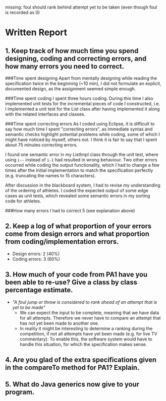 missing: foul should rank behind attempt yet to be taken (even though foul is recorded as 0)


# Written Report

## 1. Keep track of how much time you spend designing, coding and correcting errors, and how many errors you need to correct.

###Time spent designing
Apart from mentally designing while reading the specification twice in the beginning (~10 min), I did not formulate an explicit, documented design, as the assignment seemed simple enough.

###Time spent coding
I spent three hours coding. During this time I also implemented unit tests for the incremental pieces of code I constructed, i.e. I implemented a unit test for the List class after having implemented it along with the related interfaces and classes.

###Time spent correcting errors
As I coded using Eclipse, it is difficult to say how much time I spent "correcting errors", as immediate syntax and semantic checks highlight potential problems while coding, some of which I might have noticed by myself, others not. I think it is fair to say that I spent about 75 minutes correcting errors.

I found one semantic error in my ListImpl class through the unit test, where using ``i--`` instead of ``i-1`` had resulted in wrong behaviour. Two other errors occurred while coding the output functionality, which I had to change a few times after the initial implementation to match the specification perfectly (e.g. truncating the names to 15 characters).

After discussion in the blackboard system, I had to revise my understanding of the ordering of athletes. I coded the expected output of some edge cases as unit tests, which revealed some semantic errors in my sorting code for athletes.

###How many errors I had to correct
5 (see explanation above)


## 2. Keep  a  log  of what  proportion  of  your errors come from  design  errors and  what proportion from coding/implementation errors.

- Design errors:	2 (40%)
- Coding errors:	3 (60%)


## 3. How much of your code from PA1 have you been able to re-use? Give a class by class percentage estimate.

- _"A  foul  jump  or throw is considered to rank ahead of an attempt that is yet to be made"_
    - We can expect the input to be complete, meaning that we have data for all attempts. Therefore we never have to compare an attempt that has not yet been made to another one.
    - In reality it might be interesting to determine a ranking during the competition, if not all attempts have yet been made (e.g. for live TV commentary). To enable this, the software system would have to handle this situation, for which the specification makes sense.
    
## 4. Are you glad of the extra specifications given in the compareTo method for PA1? Explain.

## 5. What do Java generics now give to your program.